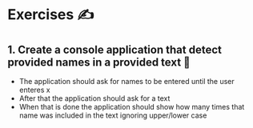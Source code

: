 # Exercises ✍
## 1. Create a console application that detect provided names in a provided text 🔹
* The application should ask for names to be entered until the user enteres x
* After that the application should ask for a text
* When that is done the application should show how many times that name was included in the text ignoring upper/lower case



